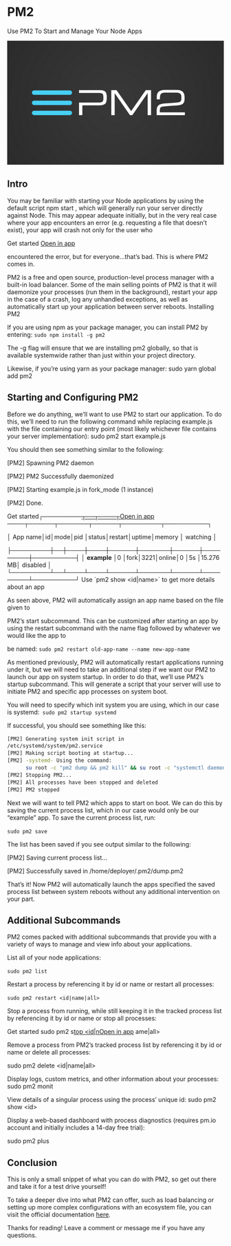 # PM2

Use PM2 To Start and Manage Your Node Apps

![](<../../.gitbook/assets/1 (1).png>)

## Intro

You may be familiar with starting your Node applications by using the default script npm start , which will generally run your server directly against Node. This may appear adequate initially, but in the very real case where your app encounters an error (e.g. requesting a file that doesn’t exist), your app will crash not only for the user who

Get started [Open in app](https://rsci.app.link/?%24canonical\_url=https%3A%2F%2Fmedium.com%2Fp%2F1a2e43feb2d6&\~feature=LoOpenInAppButton&\~channel=ShowPostUnderUser&\~stage=mobileNavBar\&source=post\_page-----1a2e43feb2d6--------------------------------)

encountered the error, but for everyone…that’s bad. This is where PM2 comes in.

PM2 is a free and open source, production-level process manager with a built-in load balancer. Some of the main selling points of PM2 is that it will daemonize your processes (run them in the background), restart your app in the case of a crash, log any unhandled exceptions, as well as automatically start up your application between server reboots. Installing PM2

If you are using npm as your package manager, you can install PM2 by entering: `sudo npm install -g pm2`

The -g flag will ensure that we are installing pm2 globally, so that is available systemwide rather than just within your project directory.

Likewise, if you’re using yarn as your package manager: sudo yarn global add pm2

## Starting and Configuring PM2

Before we do anything, we’ll want to use PM2 to start our application. To do this, we’ll need to run the following command while replacing example.js with the file containing our entry point (most likely whichever file contains your server implementation): sudo pm2 start example.js

You should then see something similar to the following:

\[PM2] Spawning PM2 daemon

\[PM2] PM2 Successfully daemonized

\[PM2] Starting example.js in fork\_mode (1 instance)

\[PM2] Done.

Get started┌─────────[┬──┬────┬](https://rsci.app.link/?%24canonical\_url=https%3A%2F%2Fmedium.com%2Fp%2F1a2e43feb2d6&\~feature=LoOpenInAppButton&\~channel=ShowPostUnderUser&\~stage=mobileNavBar\&source=post\_page-----1a2e43feb2d6--------------------------------)[Open in app](https://rsci.app.link/?%24canonical\_url=https%3A%2F%2Fmedium.com%2Fp%2F1a2e43feb2d6&\~feature=LoOpenInAppButton&\~channel=ShowPostUnderUser&\~stage=mobileNavBar\&source=post\_page-----1a2e43feb2d6--------------------------------) ────┬──────┬───────┬──────┬─────────┬──────────┐

│ App name│id│mode│pid │status│restart│uptime│memory │ watching │

├─────────┼──┼────┼────┼──────┼───────┼──────┼─────────┼──────────┤ │ **example** │0 │fork│3221│online│0 │5s │15.276 MB│ disabled │ └─────────┴──┴────┴────┴──────┴───────┴──────┴─────────┴──────────┘ Use \`pm2 show \<id|name>\` to get more details about an app

As seen above, PM2 will automatically assign an app name based on the file given to

PM2’s start subcommand. This can be customized after starting an app by using the restart subcommand with the name flag followed by whatever we would like the app to

be named: `sudo pm2 restart old-app-name --name new-app-name`

As mentioned previously, PM2 will automatically restart applications running under it, but we will need to take an additional step if we want our PM2 to launch our app on system startup. In order to do that, we’ll use PM2’s startup subcommand. This will generate a script that your server will use to initiate PM2 and specific app processes on system boot.

You will need to specify which init system you are using, which in our case is systemd:` sudo pm2 startup systemd`

If successful, you should see something like this:

```bash
[PM2] Generating system init script in  
/etc/systemd/system/pm2.service 
[PM2] Making script booting at startup... 
[PM2] -systemd- Using the command: 
      su root -c "pm2 dump && pm2 kill" && su root -c "systemctl daemon-reload && systemctl enable pm2 && systemctl start pm2" [PM2] Dumping processes 
[PM2] Stopping PM2... 
[PM2] All processes have been stopped and deleted 
[PM2] PM2 stopped 

```

Next we will want to tell PM2 which apps to start on boot. We can do this by saving the current process list, which in our case would only be our “example” app. To save the current process list, run:

`sudo pm2 save`

The list has been saved if you see output similar to the following:

\[PM2] Saving current process list...

\[PM2] Successfully saved in /home/deployer/.pm2/dump.pm2

That’s it! Now PM2 will automatically launch the apps specified the saved process list between system reboots without any additional intervention on your part.

## Additional Subcommands

PM2 comes packed with additional subcommands that provide you with a variety of ways to manage and view info about your applications.

List all of your node applications:

`sudo pm2 list`

Restart a process by referencing it by id or name or restart all processes:

`sudo pm2 restart <id|name|all>`

Stop a process from running, while still keeping it in the tracked process list by referencing it by id or name or stop all processes:

Get started sudo pm2 s[top \<id|n](https://rsci.app.link/?%24canonical\_url=https%3A%2F%2Fmedium.com%2Fp%2F1a2e43feb2d6&\~feature=LoOpenInAppButton&\~channel=ShowPostUnderUser&\~stage=mobileNavBar\&source=post\_page-----1a2e43feb2d6--------------------------------)[Open in app](https://rsci.app.link/?%24canonical\_url=https%3A%2F%2Fmedium.com%2Fp%2F1a2e43feb2d6&\~feature=LoOpenInAppButton&\~channel=ShowPostUnderUser&\~stage=mobileNavBar\&source=post\_page-----1a2e43feb2d6--------------------------------) ame|all>

Remove a process from PM2’s tracked process list by referencing it by id or name or delete all processes:

sudo pm2 delete \<id|name|all>

Display logs, custom metrics, and other information about your processes: sudo pm2 monit

View details of a singular process using the process’ unique id: sudo pm2 show \<id>

Display a web-based dashboard with process diagnostics (requires pm.io account and initially includes a 14-day free trial):

sudo pm2 plus

## Conclusion

This is only a small snippet of what you can do with PM2, so get out there and take it for a test drive yourself!

To take a deeper dive into what PM2 can offer, such as load balancing or setting up more complex configurations with an ecosystem file, you can visit the official documentation [here](https://pm2.keymetrics.io/docs/usage/pm2-doc-single-page/).

Thanks for reading! Leave a comment or message me if you have any questions.
